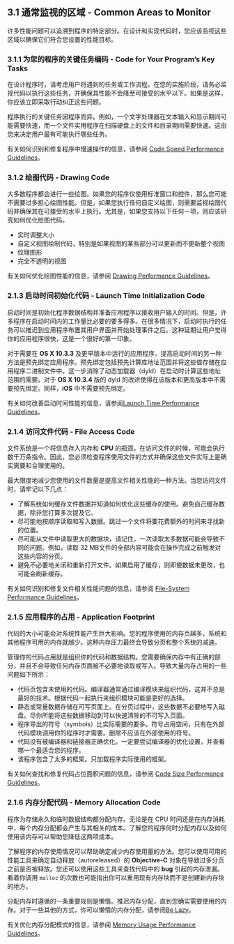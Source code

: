 ## 3.1 通常监视的区域 - Common Areas to Monitor
许多性能问题可以追溯到程序的特定部分。在设计和实现代码时，您应该监视这些区域以确保它们符合您设置的性能目标。

### 3.1.1 为您的程序的关键任务编码 - Code for Your Program’s Key Tasks
在设计程序时，请考虑用户将遇到的任务或工作流程。在您的实施阶段，请务必监视代码以执行这些任务，并确保其性能不会降至可接受的水平以下。如果是这样，你应该立即采取行动纠正这些问题。

程序执行的关键任务因程序而异。例如，一个文字处理器在文本输入和显示期间可能需要快速，而一个文件实用程序在扫描硬盘上的文件和目录期间需要快速。这由您来决定用户最有可能执行哪些任务。

有关如何识别和修复程序中慢速操作的信息，请参阅 [Code Speed Performance Guidelines]()。

### 3.1.2 绘图代码 - Drawing Code
大多数程序都会进行一些绘图。如果您的程序仅使用标准窗口和控件，那么您可能不需要过多担心绘图性能。但是，如果您执行任何自定义绘图，则需要监视绘图代码并确保其在可接受的水平上执行。尤其是，如果您支持以下任何一项，则应该研究如何优化绘图代码。

* 实时调整大小
* 自定义视图绘制代码，特别是如果视图的某些部分可以更新而不更新整个视图
* 纹理图形
* 完全不透明的视图

有关如何优化绘图性能的信息，请参阅 [ Drawing Performance Guidelines](https://developer.apple.com/library/content/documentation/Performance/Conceptual/Drawing/Articles/DrawingPerformance.html#//apple_ref/doc/uid/10000151i)。

### 2.1.3 启动时间初始化代码 - Launch Time Initialization Code
启动时间是初始化程序数据结构并准备应用程序以接收用户输入的时间。但是，许多程序在启动时间内的工作量比必要的要多得多。在很多情况下，启动时执行的任务可以推迟到应用程序布置其用户界面并开始处理事件之后。这种延期让用户觉得你的应用程序很快，这是一个很好的第一印象。

对于需要在 **OS X 10.3.3** 及更早版本中运行的应用程序，提高启动时间的另一种方法是预先绑定应用程序。预先绑定包括预先计算库地址范围并将这些值存储在应用程序二进制文件中。这一步消除了动态加载器（dyld）在启动时计算这些地址范围的需要。对于 **OS X 10.3.4** 版的 dyld 的改进使得在该版本和更高版本中不需要预先绑定。同样，**iOS** 中不需要预先绑定。

有关如何改善启动时间性能的信息，请参阅[Launch Time Performance Guidelines]()。

### 2.1.4 访问文件代码 - File Access Code
文件系统是一个将信息存入内存和 **CPU** 的瓶颈。在访问文件的时候，可能会执行数千万条指令。因此，您必须检查程序使用文件的方式并确保这些文件实际上是确实需要和合理使用的。

最大限度地减少您使用的文件数量是提高文件相关性能的一种方法。当您访问文件时，请牢记以下几点：

* 了解系统如何缓存文件数据并知道如何优化这些缓存的使用。避免自己缓存数据，除非您打算多次提及它。
* 尽可能地按顺序读取和写入数据。跳过一个文件将要花费额外的时间来寻找新的位置。
* 尽可能从文件中读取更大的数据块，请记住，一次读取太多数据可能会导致不同的问题。例如，读取 32 MB文件的全部内容可能会在操作完成之前触发对这些内容的分页。
* 避免不必要地关闭和重新打开文件。如果启用了缓存，则即使数据未更改，也可能会刷新缓存。

有关如何识别和修复文件相关性能问题的信息，请参阅 [File-System Performance Guidelines]()。

### 2.1.5 应用程序的占用 - Application Footprint
代码的大小可能会对系统性能产生巨大影响。您的程序使用的内存页越多，系统和其他程序可用的内存就越少。这种内存压力最终会导致分页和整个系统的减速。

管理你的代码占用就是组织你的代码和数据结构。您需要确保内存中有正确的部分，并且不会导致任何内存页面被不必要地读取或写入。导致大量内存占用的一些问题如下所示：

* 代码页包含未使用的代码。编译器通常通过编译模块来组织代码，这并不总是最好的技术。根据代码一起执行来组织模块可能是更好的选择。
* 静态或常量数据存储在可写页面上。在分页过程中，这些数据不必要地写入磁盘。尽你所能将这些数据移动到可以快速清除的不可写入页面。
* 程序导出的符号（symbols）比实际需要的要多。符号占用空间，只有在外部代码模块调用你的程序时才需要。删除不应该在外部使用的符号。
* 代码没有被编译器和链接器正确优化。一定要尝试编译器的优化设置，并查看哪一个最适合您的程序。
* 该程序包含了太多的框架。只加载程序实际使用的框架。

有关如何查找和修复代码占位面积问题的信息，请参阅 [Code Size Performance Guidelines]()。

### 2.1.6 内存分配代码 - Memory Allocation Code
程序为存储永久和临时数据结构都分配内存。无论是在 CPU 时间还是在内存消耗中，每个内存分配都会产生与其相关的成本。了解您的程序何时分配内存以及如何使用该内存可以帮助您降低这两项成本。

了解程序的内存使用情况可以帮助确定减少内存使用量的方法。您可以使用可用的性能工具来确定自动释放（autoreleased）的 **Objective-C** 对象在导致过多分页之前是否被释放。您还可以使用这些工具来查找代码中的 **bug** 引起的内存泄漏。看着你调用 `malloc` 的次数也可能指出你可以重用现有内存块而不是创建新内存块的地方。

分配内存时遵循的一条重要规则是懒惰。推迟内存分配，直到您确实需要使用的内存。对于一些其他的方式，你可以懒惰的内存分配，请参阅[Be Lazy](https://developer.apple.com/library/content/documentation/Performance/Conceptual/PerformanceOverview/BasicTips/BasicTips.html#//apple_ref/doc/uid/TP40001410-CH204-BCIHHDAA)。

有关优化内存分配模式的信息，请参阅 [Memory Usage Performance Guidelines](https://developer.apple.com/library/content/documentation/Performance/Conceptual/ManagingMemory/ManagingMemory.html#//apple_ref/doc/uid/10000160i)。